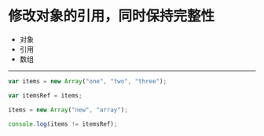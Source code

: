 # 修改对象的引用，同时保持完整性
- 对象
- 引用
- 数组

---
```JavaScript
var items = new Array("one", "two", "three");

var itemsRef = items;

items = new Array("new", "array");

console.log(items != itemsRef);
```
